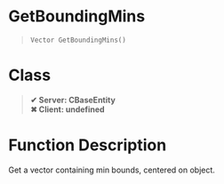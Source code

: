 # GetBoundingMins
> `Vector GetBoundingMins()`
# Class
> __✔ Server: CBaseEntity__  
> __✖ Client: undefined__  
# Function Description
Get a vector containing min bounds, centered on object.
